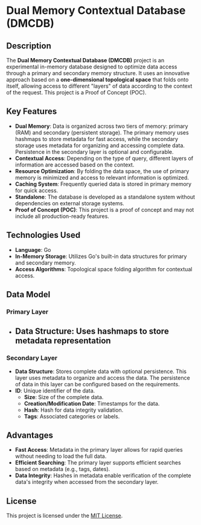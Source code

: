 # Dual Memory Contextual Database (DMCDB)

## Description
The **Dual Memory Contextual Database (DMCDB)** project is an experimental in-memory database designed to optimize data access through a primary and secondary memory structure. It uses an innovative approach based on a **one-dimensional topological space** that folds onto itself, allowing access to different "layers" of data according to the context of the request. This project is a Proof of Concept (POC).

## Key Features
- **Dual Memory**: Data is organized across two tiers of memory: primary (RAM) and secondary (persistent storage). The primary memory uses hashmaps to store metadata for fast access, while the secondary storage uses metadata for organizing and accessing complete data. Persistence in the secondary layer is optional and configurable.
- **Contextual Access**: Depending on the type of query, different layers of information are accessed based on the context.
- **Resource Optimization**: By folding the data space, the use of primary memory is minimized and access to relevant information is optimized.
- **Caching System**: Frequently queried data is stored in primary memory for quick access.
- **Standalone**: The database is developed as a standalone system without dependencies on external storage systems.
- **Proof of Concept (POC)**: This project is a proof of concept and may not include all production-ready features.

## Technologies Used
- **Language**: Go
- **In-Memory Storage**: Utilizes Go's built-in data structures for primary and secondary memory.
- **Access Algorithms**: Topological space folding algorithm for contextual access.

## Data Model

### Primary Layer
- **Data Structure**: Uses hashmaps to store metadata representation
  - 

### Secondary Layer
- **Data Structure**: Stores complete data with optional persistence. This layer uses metadata to organize and access the data. The persistence of data in this layer can be configured based on the requirements.
- **ID**: Unique identifier of the data.
  - **Size**: Size of the complete data.
  - **Creation/Modification Date**: Timestamps for the data.
  - **Hash**: Hash for data integrity validation.
  - **Tags**: Associated categories or labels.

## Advantages
- **Fast Access**: Metadata in the primary layer allows for rapid queries without needing to load the full data.
- **Efficient Searching**: The primary layer supports efficient searches based on metadata (e.g., tags, dates).
- **Data Integrity**: Hashes in metadata enable verification of the complete data's integrity when accessed from the secondary layer.


## License
This project is licensed under the [MIT License](LICENSE).
